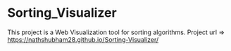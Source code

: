 # Sorting_Visualizer

This project is a Web Visualization tool for sorting algorithms.
Project url => https://nathshubham28.github.io/Sorting-Visualizer/
